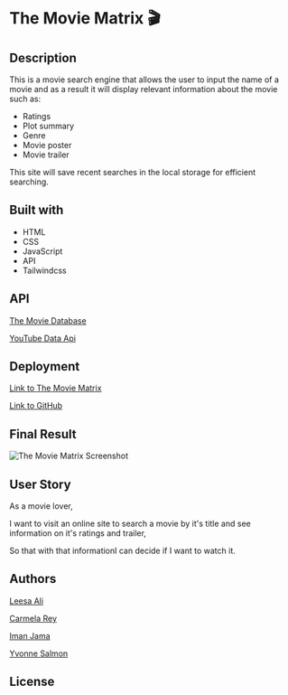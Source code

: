 # The Movie Matrix 🎬

## Description
This is a movie search engine that allows the user to input the name of a movie and as a result it will display relevant information about the movie such as:
- Ratings
- Plot summary
- Genre 
- Movie poster
- Movie trailer 

This site will save recent searches in the local storage for efficient searching.

## Built with
- HTML
- CSS
- JavaScript
- API
- Tailwindcss

## API
[The Movie Database](https://www.themoviedb.org/?language=en-GB)

[YouTube Data Api](https://developers.google.com/youtube/v3)

## Deployment
[Link to The Movie Matrix]()

[Link to GitHub](https://github.com/Leesaal/TheMovieMatrix)

## Final Result
![The Movie Matrix Screenshot](https://user-images.githubusercontent.com/118930290/224797331-2353c4da-3692-4839-b4a2-e0cc72b2fd24.png)

## User Story
As a movie lover,

I want to visit an online site to search a movie by it's title and see information on it's ratings and trailer,

So that with that informationI can decide if I want to watch it.

## Authors
[Leesa Ali](https://github.com/Leesaal)

[Carmela Rey](https://github.com/Cdrcar)

[Iman Jama](https://github.com/Iman-Jama)

[Yvonne Salmon](https://github.com/SalmY001)


## License
